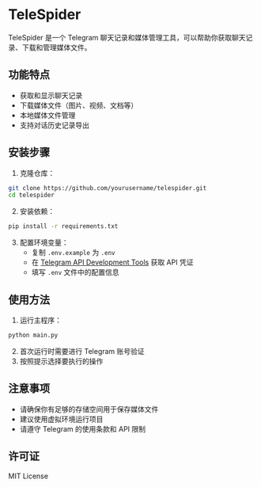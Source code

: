 # TeleSpider

TeleSpider 是一个 Telegram 聊天记录和媒体管理工具，可以帮助你获取聊天记录、下载和管理媒体文件。

## 功能特点

- 获取和显示聊天记录
- 下载媒体文件（图片、视频、文档等）
- 本地媒体文件管理
- 支持对话历史记录导出

## 安装步骤

1. 克隆仓库：
```bash
git clone https://github.com/yourusername/telespider.git
cd telespider
```

2. 安装依赖：
```bash
pip install -r requirements.txt
```

3. 配置环境变量：
   - 复制 `.env.example` 为 `.env`
   - 在 [Telegram API Development Tools](https://my.telegram.org/apps) 获取 API 凭证
   - 填写 `.env` 文件中的配置信息

## 使用方法

1. 运行主程序：
```bash
python main.py
```

2. 首次运行时需要进行 Telegram 账号验证
3. 按照提示选择要执行的操作

## 注意事项

- 请确保你有足够的存储空间用于保存媒体文件
- 建议使用虚拟环境运行项目
- 请遵守 Telegram 的使用条款和 API 限制

## 许可证

MIT License 
